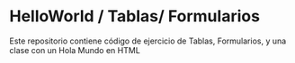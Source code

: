 # HelloWorld / Tablas/ Formularios
Este repositorio contiene código de ejercicio de Tablas, Formularios, y una clase con un Hola Mundo en HTML
